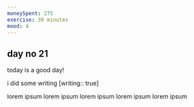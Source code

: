```yaml
---
moneySpent: 275
exercise: 30 minutes
mood: 4
---
```

## day no 21
today is a good day!
 

i did some writing [writing:: true]

lorem ipsum lorem ipsum lorem ipsum lorem ipsum lorem ipsum
